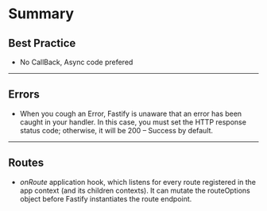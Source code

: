 # Summary

## Best Practice

- No CallBack, Async code prefered

---

## Errors

- When you cough an Error, Fastify is unaware that an error has been caught in your handler. In this case, you must set the HTTP response status code; otherwise, it will be 200 – Success by default.

---

## Routes

- _onRoute_ application hook, which listens for every route registered in the app context (and its children contexts). It can mutate the routeOptions object before Fastify instantiates the route endpoint.
